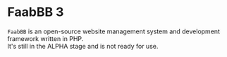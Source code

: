 FaabBB 3
============================================================
`FaabBB` is an open-source website management system and development framework written in PHP.  
It's still in the ALPHA stage and is not ready for use.
